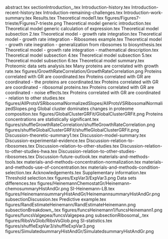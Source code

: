 abstract.tex
sectionIntroduction_.tex
Introduction-history.tex
Introduction-recent-history.tex
Introduction-remaining-challenges.tex
Introduction-work-summary.tex
Results.tex
Theoretical model1.tex
figures/Figures7-trieste/Figures7-trieste.png
Theoretical model generic introduction.tex
Theoretical model generic calculation of expression.tex
Theoretical model subsection 2.tex
Theoretical model - growth rate integration.tex
Theoretical model - growth rate integration - Ribosomes example.tex
Theoretical model - growth rate inegration -  generalization from ribosomes to biosynthesis.tex
Theoretical model - growth rate integration - mathematical description.tex
Theoretical model subsection 4.tex
Theoretical model subsection 5.tex
Theoretical model subsection 6.tex
Theoretical model summary.tex
Proteomic data sets analysis.tex
Many proteins are correlated with growth rate.tex
figures/GrowthRateCorrelation/GrowthRateCorrelation.png
Proteins correlated with GR are coordinated.tex
Proteins correlated with GR are coordinated - the proteins are coordinated.tex
Proteins correlated with GR are coordinated - ribosomal proteins.tex
Proteins correlated with GR are coordinated - noise effects.tex
Proteins correlated with GR are coordinated - relation to other studies.tex
figures/AllProtsVSRibosomalNormalizedSlopes/AllProtsVSRibosomalNormalizedSlopes.png
Global cluster dominates changes in proteome composition.tex
figures/GlobalClusterGRFit/GlobalClusterGRFit.png
Proteins concentrations are statistically significant.tex
figures/shuffleGrowthRateCorrelation/shuffleGrowthRateCorrelation.png
figures/shuffleGlobalClusterGRFit/shuffleGlobalClusterGRFit.png
Discussion-theoretic-summary1.tex
Discussion-model-summary.tex
Discussion-experimental-evidence.tex
Discussion-relation-to-ribosomes.tex
Discussion-relation-to-other-studies.tex
Discussion-relation-to-other-studies-hwa.tex
Discussion-relation-to-other-studies-ribosomes.tex
Discussion-future-outlook.tex
materials-and-methods-tools.tex
materials-and-methods-concentration-normalization.tex
materials-and-methods-use-of-concentration.tex
materials-and-methods-condition-selection.tex
Acknowledgements.tex
Supplementary information.tex
Threshold selection.tex
figures/ExpVar3/ExpVar3.png
Data sets differences.tex
figures/HeinemannChemostatGr/Heinemann-chemosummaryHistAndGr.png
SI-Heinemann-LB.tex
figures/HeinemannsummaryHistAndGr/HeinemannsummaryHistAndGr.png
subsectionDiscussion.tex
Predictive example.tex
figures/RandEstimateHeinemann/RandEstimateHeinemann.png
subsectionBreakdown_.tex
figures/funcsHeinemann1/funcsHeinemann1.png
figures/funcsValgepea/funcsValgepea.png
subsectionRibosomal_.tex
figures/RibsVsGlob/RibsVsGlob.png
SI-statistics.tex
figures/shuffleExpVar3/shuffleExpVar3.png
figures/SimulatedsummaryHistAndGr/SimulatedsummaryHistAndGr.png